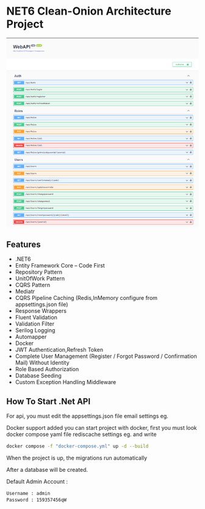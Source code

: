 # NET6 Clean-Onion Architecture Project

<img alt="CleanArchitecture" src="assets/cleanarch.png"> </img>

## Features
- .NET6
- Entity Framework Core – Code First
- Repository Pattern
- UnitOfWork Pattern
- CQRS Pattern
- Mediatr
- CQRS Pipeline Caching (Redis,InMemory configure from appsettings.json file)
- Response Wrappers
- Fluent Validation
- Validation Filter 
- Serilog Logging 
- Automapper
- Docker
- JWT Authentication,Refresh Token
- Complete User Management  (Register / Forgot Password / Confirmation Mail) Without Identity
- Role Based Authorization
- Database Seeding
- Custom Exception Handling Middleware


## How To Start .Net API

For api, you must edit the appsettings.json file email settings eg.

Docker support added you can start project with docker, first you must look docker compose yaml file rediscache settings eg. and write 

```sh
docker compose -f "docker-compose.yml" up -d --build
```
When the project is up, the migrations run automatically

After a database will be created. 

Default Admin Account : 

```sh
Username : admin
Password : 159357456qW
```



